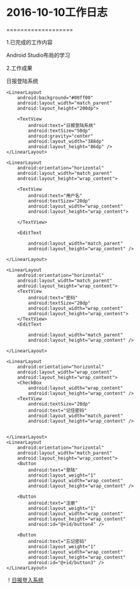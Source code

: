 # 2016-10-10工作日志
===================

1.已完成的工作内容

Android Studio布局的学习

2.工作成果

日报登陆系统

<LinearLayout xmlns:android="http://schemas.android.com/apk/res/android"
    android:orientation="vertical" android:layout_width="match_parent"
    android:layout_height="match_parent">

    <LinearLayout
        android:background="#00ff00"
        android:layout_width="match_parent"
        android:layout_height="200dp">

        <TextView
            android:text="日报登陆系统"
            android:textSize="50dp"
            android:gravity="center"
            android:layout_width="388dp"
            android:layout_height="86dp" />
    </LinearLayout>

    <LinearLayout
        android:orientation="horizontal"
        android:layout_width="match_parent"
        android:layout_height="wrap_content">

        <TextView
            android:text="用户名"
            android:textSize="20dp"
            android:layout_width="wrap_content"
            android:layout_height="wrap_content">

        </TextView>

        <EditText

            android:layout_width="match_parent"
            android:layout_height="wrap_content" />

    </LinearLayout>

    <LinearLayout
        android:orientation="horizontal"
        android:layout_width="match_parent"
        android:layout_height="wrap_content">
        <TextView
            android:text="密码"
            android:textSize="20dp"
            android:layout_width="wrap_content"
            android:layout_height="wrap_content">
        </TextView>
        <EditText

            android:layout_width="match_parent"
            android:layout_height="wrap_content" />

    </LinearLayout>

    <LinearLayout
        android:orientation="horizontal"
        android:layout_width="wrap_content"
        android:layout_height="wrap_content">
        <CheckBox
            android:layout_width="wrap_content"
            android:layout_height="wrap_content" />
        <TextView
            android:textSize="20dp"
            android:text="记住密码"
            android:layout_width="match_parent"
            android:layout_height="wrap_content" />


    </LinearLayout>
    <LinearLayout
        android:orientation="horizontal"
        android:layout_width="match_parent"
        android:layout_height="wrap_content">
        <Button
            android:text="登陆"
            android:layout_weight="1"
            android:layout_width="wrap_content"
            android:layout_height="wrap_content" />

        <Button
            android:text="注册"
            android:layout_weight="1"
            android:layout_width="wrap_content"
            android:layout_height="wrap_content"
            android:id="@+id/button4" />

        <Button
            android:text="忘记密码"
            android:layout_weight="1"
            android:layout_width="wrap_content"
            android:layout_height="wrap_content"
            android:id="@+id/button3" />
    </LinearLayout>


</LinearLayout>

！[日报登入系统](/pic/)
